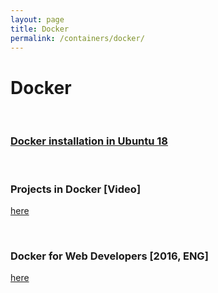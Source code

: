```yaml
---
layout: page
title: Docker
permalink: /containers/docker/
---
```


# Docker

<br/>

### [Docker installation in Ubuntu 18](/containers/docker/install/)

<br/>

### Projects in Docker [Video]

<a href="https://github.com/webmakaka/Projects-in-Docker">here</a>


<br/>

### Docker for Web Developers [2016, ENG]

<a href="https://bitbucket.org/marley-nodejs/docker-for-web-developers/">here</a>
